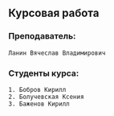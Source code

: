 ## Курсовая работа

### Преподаватель: 
    Ланин Вячеслав Владимирович

### Студенты курса:

    1. Бобров Кирилл
    2. Болучевская Ксения
    3. Баженов Кирилл
    